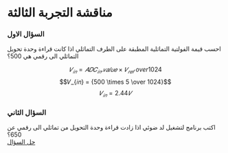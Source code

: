# مناقشة التجربة الثالثة


### السؤال الاول
احسب قيمة الفولتية التماثلية المطبقة على الطرف التماثلي اذا كانت قراءة وحدة تحويل التماثلي الى رقمي هي 500؟

$$𝑉_{𝑖𝑛} = {𝐴𝐷𝐶_{𝑖𝑛}.𝑣𝑎𝑙𝑢𝑒 \times 𝑉_{𝑟𝑒𝑓}\ over 1024}$$
$$𝑉_{𝑖𝑛} = {500 \times 5 \over 1024}$$
$$𝑉_{𝑖𝑛}=2.44 𝑉$$

### السؤال الثاني
اكتب برنامج لتشغيل لد ضوئي اذا زادت قراءة وحدة التحويل من تماثلي الى رقمي عن 650؟
<br>
[حل السؤال](index.ino)